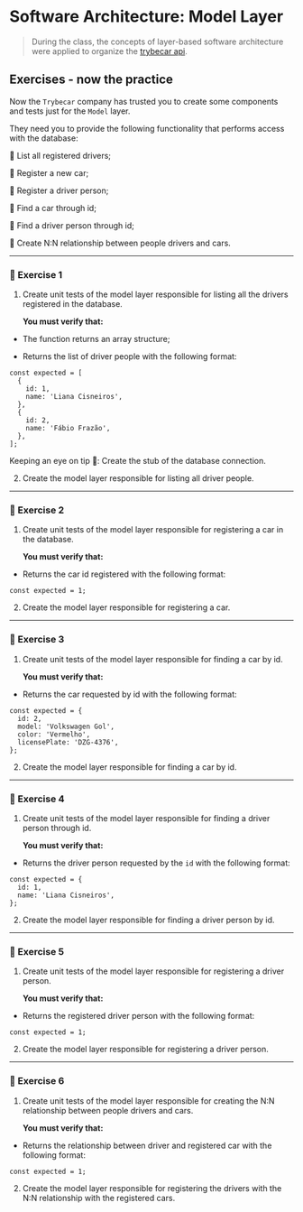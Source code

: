 # Software Architecture: Model Layer

> During the class, the concepts of layer-based software architecture were applied to organize the [trybecar api](./msc-architecture-trybecar/).

## Exercises - now the practice

Now the `Trybecar` company has trusted you to create some components and tests just for the `Model` layer.

They need you to provide the following functionality that performs access with the database:

🎯 List all registered drivers;

🎯 Register a new car;

🎯 Register a driver person;

🎯 Find a car through id;

🎯 Find a driver person through id;

🎯 Create N:N relationship between people drivers and cars.

---

### 🚀 Exercise 1

1. Create unit tests of the model layer responsible for listing all the drivers registered in the database.

    **You must verify that:**

- The function returns an array structure;

- Returns the list of driver people with the following format:

```
const expected = [
  {
    id: 1,
    name: 'Liana Cisneiros',
  }, 
  {
    id: 2,
    name: 'Fábio Frazão',
  },
];
```

Keeping an eye on tip 👀: Create the stub of the database connection.

2. Create the model layer responsible for listing all driver people.

---

### 🚀 Exercise 2
1. Create unit tests of the model layer responsible for registering a car in the database.

    **You must verify that:**

- Returns the car id registered with the following format:

```
const expected = 1;
```

2. Create the model layer responsible for registering a car.

---

### 🚀 Exercise 3
1. Create unit tests of the model layer responsible for finding a car by id.

    **You must verify that:**

- Returns the car requested by id with the following format:

```
const expected = {
  id: 2,
  model: 'Volkswagen Gol',
  color: 'Vermelho',
  licensePlate: 'DZG-4376',
};
```

2. Create the model layer responsible for finding a car by id.

---

### 🚀 Exercise 4
1. Create unit tests of the model layer responsible for finding a driver person through id.

    **You must verify that:**

- Returns the driver person requested by the `id` with the following format:

```
const expected = {
  id: 1,
  name: 'Liana Cisneiros',
};
```

2. Create the model layer responsible for finding a driver person by id.

--- 

### 🚀 Exercise 5
1. Create unit tests of the model layer responsible for registering a driver person.

    **You must verify that:**

- Returns the registered driver person with the following format:

```
const expected = 1;
```

2. Create the model layer responsible for registering a driver person.

---

### 🚀 Exercise 6
1. Create unit tests of the model layer responsible for creating the N:N relationship between people drivers and cars.

    **You must verify that:**

- Returns the relationship between driver and registered car with the following format: 

```
const expected = 1;
```
2. Create the model layer responsible for registering the drivers with the N:N relationship with the registered cars.
